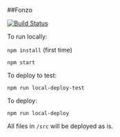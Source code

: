 ##Fonzo

[![Build Status](https://travis-ci.org/tdedobbeleer/fonzo.svg?branch=master)](https://travis-ci.org/tdedobbeleer/fonzo)
<br>

To run locally:


`npm install` (first time)

`npm start`

To deploy to test:

`npm run local-deploy-test`

To deploy:

`npm run local-deploy`

All files in `/src` will be deployed as is.
